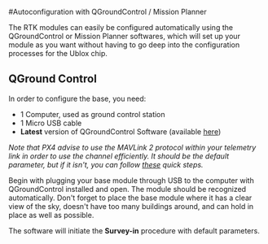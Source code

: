 #Autoconfiguration with QGroundControl / Mission Planner

The RTK modules can easily be configured automatically using the QGroundControl or Mission Planner softwares, which will set up your module as you want without having to go deep into the configuration processes for the Ublox chip.

## QGround Control

In order to configure the base, you need: 
* 1 Computer, used as ground control station
* 1 Micro USB cable
* **Latest** version of QGroundControl Software (available [here](https://docs.qgroundcontrol.com/en/getting_started/download_and_install.html))

_Note that PX4 advise to use the MAVLink 2 protocol within your telemetry link in order to use the channel efficiently. It should be the default parameter, but if it isn't, you can follow [these](https://docs.px4.io/en/advanced_features/rtk-gps.html#mavlink2) quick steps._

Begin with plugging your base module through USB to the computer with QGroundControl installed and open. The module should be recognized automatically. Don't forget to place the base module where it has a clear view of the sky, doesn't have too many buildings around, and can hold in place as well as possible.

The software will initiate the **Survey-in** procedure with default parameters.






